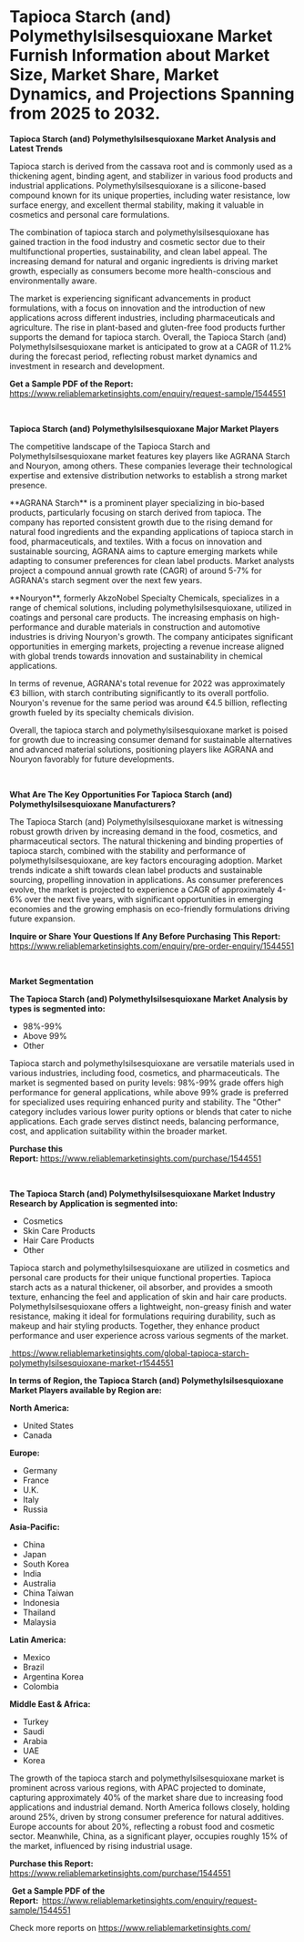 <p><h1>Tapioca Starch (and) Polymethylsilsesquioxane Market Furnish Information about Market Size, Market Share, Market Dynamics, and Projections Spanning from 2025 to 2032.</h1></p><p><strong>Tapioca Starch (and) Polymethylsilsesquioxane Market Analysis and Latest Trends</strong></p>
<p><p>Tapioca starch is derived from the cassava root and is commonly used as a thickening agent, binding agent, and stabilizer in various food products and industrial applications. Polymethylsilsesquioxane is a silicone-based compound known for its unique properties, including water resistance, low surface energy, and excellent thermal stability, making it valuable in cosmetics and personal care formulations. </p><p>The combination of tapioca starch and polymethylsilsesquioxane has gained traction in the food industry and cosmetic sector due to their multifunctional properties, sustainability, and clean label appeal. The increasing demand for natural and organic ingredients is driving market growth, especially as consumers become more health-conscious and environmentally aware.</p><p>The market is experiencing significant advancements in product formulations, with a focus on innovation and the introduction of new applications across different industries, including pharmaceuticals and agriculture. The rise in plant-based and gluten-free food products further supports the demand for tapioca starch. Overall, the Tapioca Starch (and) Polymethylsilsesquioxane market is anticipated to grow at a CAGR of 11.2% during the forecast period, reflecting robust market dynamics and investment in research and development.</p></p>
<p><strong>Get a Sample PDF of the Report:&nbsp;</strong> <a href="https://www.reliablemarketinsights.com/enquiry/request-sample/1544551?utm_campaign=3196&utm_medium=2&utm_source=Github&utm_content=ia&utm_term=02042025&utm_id=tapioca-starch-and-polymethylsilsesquioxane">https://www.reliablemarketinsights.com/enquiry/request-sample/1544551</a></p>
<p>&nbsp;</p>
<p><strong>Tapioca Starch (and) Polymethylsilsesquioxane Major Market Players</strong></p>
<p><p>The competitive landscape of the Tapioca Starch and Polymethylsilsesquioxane market features key players like AGRANA Starch and Nouryon, among others. These companies leverage their technological expertise and extensive distribution networks to establish a strong market presence.</p><p>**AGRANA Starch** is a prominent player specializing in bio-based products, particularly focusing on starch derived from tapioca. The company has reported consistent growth due to the rising demand for natural food ingredients and the expanding applications of tapioca starch in food, pharmaceuticals, and textiles. With a focus on innovation and sustainable sourcing, AGRANA aims to capture emerging markets while adapting to consumer preferences for clean label products. Market analysts project a compound annual growth rate (CAGR) of around 5-7% for AGRANA's starch segment over the next few years.</p><p>**Nouryon**, formerly AkzoNobel Specialty Chemicals, specializes in a range of chemical solutions, including polymethylsilsesquioxane, utilized in coatings and personal care products. The increasing emphasis on high-performance and durable materials in construction and automotive industries is driving Nouryon's growth. The company anticipates significant opportunities in emerging markets, projecting a revenue increase aligned with global trends towards innovation and sustainability in chemical applications.</p><p>In terms of revenue, AGRANA's total revenue for 2022 was approximately €3 billion, with starch contributing significantly to its overall portfolio. Nouryon's revenue for the same period was around €4.5 billion, reflecting growth fueled by its specialty chemicals division.</p><p>Overall, the tapioca starch and polymethylsilsesquioxane market is poised for growth due to increasing consumer demand for sustainable alternatives and advanced material solutions, positioning players like AGRANA and Nouryon favorably for future developments.</p></p>
<p>&nbsp;</p>
<p><strong>What Are The Key Opportunities For Tapioca Starch (and) Polymethylsilsesquioxane Manufacturers?</strong></p>
<p><p>The Tapioca Starch (and) Polymethylsilsesquioxane market is witnessing robust growth driven by increasing demand in the food, cosmetics, and pharmaceutical sectors. The natural thickening and binding properties of tapioca starch, combined with the stability and performance of polymethylsilsesquioxane, are key factors encouraging adoption. Market trends indicate a shift towards clean label products and sustainable sourcing, propelling innovation in applications. As consumer preferences evolve, the market is projected to experience a CAGR of approximately 4-6% over the next five years, with significant opportunities in emerging economies and the growing emphasis on eco-friendly formulations driving future expansion.</p></p>
<p><strong>Inquire or Share Your Questions If Any Before Purchasing This Report:</strong> <a href="https://www.reliablemarketinsights.com/enquiry/pre-order-enquiry/1544551?utm_campaign=3196&utm_medium=2&utm_source=Github&utm_content=ia&utm_term=02042025&utm_id=tapioca-starch-and-polymethylsilsesquioxane">https://www.reliablemarketinsights.com/enquiry/pre-order-enquiry/1544551</a></p>
<p>&nbsp;</p>
<p><strong>Market Segmentation</strong></p>
<p><strong>The Tapioca Starch (and) Polymethylsilsesquioxane Market Analysis by types is segmented into:</strong></p>
<p><ul><li>98%-99%</li><li>Above 99%</li><li>Other</li></ul></p>
<p><p>Tapioca starch and polymethylsilsesquioxane are versatile materials used in various industries, including food, cosmetics, and pharmaceuticals. The market is segmented based on purity levels: 98%-99% grade offers high performance for general applications, while above 99% grade is preferred for specialized uses requiring enhanced purity and stability. The "Other" category includes various lower purity options or blends that cater to niche applications. Each grade serves distinct needs, balancing performance, cost, and application suitability within the broader market.</p></p>
<p><strong>Purchase this Report:&nbsp;</strong><a href="https://www.reliablemarketinsights.com/purchase/1544551?utm_campaign=3196&utm_medium=2&utm_source=Github&utm_content=ia&utm_term=02042025&utm_id=tapioca-starch-and-polymethylsilsesquioxane">https://www.reliablemarketinsights.com/purchase/1544551</a></p>
<p>&nbsp;</p>
<p><strong>The Tapioca Starch (and) Polymethylsilsesquioxane Market Industry Research by Application is segmented into:</strong></p>
<p><ul><li>Cosmetics</li><li>Skin Care Products</li><li>Hair Care Products</li><li>Other</li></ul></p>
<p><p>Tapioca starch and polymethylsilsesquioxane are utilized in cosmetics and personal care products for their unique functional properties. Tapioca starch acts as a natural thickener, oil absorber, and provides a smooth texture, enhancing the feel and application of skin and hair care products. Polymethylsilsesquioxane offers a lightweight, non-greasy finish and water resistance, making it ideal for formulations requiring durability, such as makeup and hair styling products. Together, they enhance product performance and user experience across various segments of the market.</p></p>
<p><a href="https://www.reliablemarketinsights.com/global-tapioca-starch-polymethylsilsesquioxane-market-r1544551?utm_campaign=3196&utm_medium=2&utm_source=Github&utm_content=ia&utm_term=02042025&utm_id=tapioca-starch-and-polymethylsilsesquioxane">&nbsp;https://www.reliablemarketinsights.com/global-tapioca-starch-polymethylsilsesquioxane-market-r1544551</a></p>
<p><strong>In terms of Region, the Tapioca Starch (and) Polymethylsilsesquioxane Market Players available by Region are:</strong></p>
<p>
    <p> <strong> North America: </strong>
        <ul>
            <li>United States</li>
            <li>Canada</li>
        </ul>
        </p> 
    <p> <strong> Europe: </strong>
        <ul>
            <li>Germany</li>
            <li>France</li>
            <li>U.K.</li>
            <li>Italy</li>
            <li>Russia</li>
        </ul>
        </p> 
    <p> <strong> Asia-Pacific: </strong>
        <ul>
            <li>China</li>
            <li>Japan</li>
            <li>South Korea</li>
            <li>India</li>
            <li>Australia</li>
            <li>China Taiwan</li>
            <li>Indonesia</li>
            <li>Thailand</li>
            <li>Malaysia</li>
        </ul>
        </p> 
    <p> <strong> Latin America: </strong>
        <ul>
            <li>Mexico</li>
            <li>Brazil</li>
            <li>Argentina Korea</li>
            <li>Colombia</li>
        </ul>
        </p> 
    <p> <strong> Middle East & Africa: </strong>
        <ul>
            <li>Turkey</li>
            <li>Saudi</li>
            <li>Arabia</li>
            <li>UAE</li>
            <li>Korea</li>
        </ul>
    </p>
    </p>
<p><p>The growth of the tapioca starch and polymethylsilsesquioxane market is prominent across various regions, with APAC projected to dominate, capturing approximately 40% of the market share due to increasing food applications and industrial demand. North America follows closely, holding around 25%, driven by strong consumer preference for natural additives. Europe accounts for about 20%, reflecting a robust food and cosmetic sector. Meanwhile, China, as a significant player, occupies roughly 15% of the market, influenced by rising industrial usage.</p></p>
<p><strong>Purchase this Report: </strong><a href="https://www.reliablemarketinsights.com/purchase/1544551?utm_campaign=3196&utm_medium=2&utm_source=Github&utm_content=ia&utm_term=02042025&utm_id=tapioca-starch-and-polymethylsilsesquioxane">https://www.reliablemarketinsights.com/purchase/1544551</a></p>
<p>&nbsp;<strong>Get a Sample PDF of the Report:&nbsp;&nbsp;</strong><a href="https://www.reliablemarketinsights.com/enquiry/request-sample/1544551?utm_campaign=3196&utm_medium=2&utm_source=Github&utm_content=ia&utm_term=02042025&utm_id=tapioca-starch-and-polymethylsilsesquioxane">https://www.reliablemarketinsights.com/enquiry/request-sample/1544551</a></p>
<p><strong></strong></p>
<p>Check more reports on <a href="https://www.reliablemarketinsights.com/?utm_campaign=3196&utm_medium=2&utm_source=Github&utm_content=ia&utm_term=02042025&utm_id=tapioca-starch-and-polymethylsilsesquioxane">https://www.reliablemarketinsights.com/</a></p>